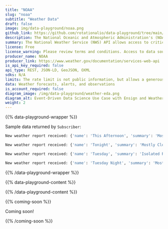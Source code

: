 ```yaml
---
title: "NOAA"
slug: "noaa"
subtitle: "Weather Data"
draft: false
image: img/data-playground/noaa.png
github_link: https://github.com/rotationalio/data-playground/tree/main/weather
description: The National Oceanic and Atmospheric Administration's (NOAA's) National Weather Service offers critical real-time data. Get forecasts, alerts, observations, and other weather data.
summary: The National Weather Service (NWS) API allows access to critical forecasts, alerts, observations, and other weather data.
license: Free
license_warning: Please review terms and conditions. Access to data sources can change.
producer_name: NOAA
producer_link: https://www.weather.gov/documentation/services-web-api
is_api_key_required: false
api_type: REST, JSON-LD, GeoJSON, OXML
sdks: N/A
limits: The rate limit is not public information, but allows a generous amount for typical use. If the rate limit is exceeded, the request will return with an error, and may be retried after the limit clears (typically within 5 seconds). Proxies are more likely to reach the limit, whereas requests directly from clients are not likely.
data: Weather forecasts, alerts, and observations
is_account_required: false
diagram_image: /img/data-playground/weather-eda.png
diagram_alt: Event-Driven Data Science Use Case with Ensign and Weather
weight: 2
---
```


{{% data-playground-wrapper %}}

Sample data returned by `Subscriber`:
```bash
New weather report received: {'name': 'This Afternoon', 'summary': 'Mostly Cloudy', 'temperature': 71, 'units': 'F', 'daytime': True, 'start': '2023-06-26T14:00:00-08:00', 'end': '2023-06-26T18:00:00-08:00'}

New weather report received: {'name': 'Tonight', 'summary': 'Mostly Cloudy then Isolated Rain Showers', 'temperature': 51, 'units': 'F', 'daytime': False, 'start': '2023-06-26T18:00:00-08:00', 'end': '2023-06-27T06:00:00-08:00'}

New weather report received: {'name': 'Tuesday', 'summary': 'Isolated Rain Showers', 'temperature': 73, 'units': 'F', 'daytime': True, 'start': '2023-06-27T06:00:00-08:00', 'end': '2023-06-27T18:00:00-08:00'}

New weather report received: {'name': 'Tuesday Night', 'summary': 'Mostly Cloudy', 'temperature': 52, 'units': 'F', 'daytime': False, 'start': '2023-06-27T18:00:00-08:00', 'end': '2023-06-28T06:00:00-08:00'}
```

{{% /data-playground-wrapper %}}

{{% data-playground-content %}}

<!-- Add content for data playground here, including a table for data products if available -->

{{% /data-playground-content %}}

{{% coming-soon %}}

Coming soon!

{{% /coming-soon %}}

